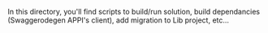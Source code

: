 In this directory, you'll find scripts to build/run solution, build dependancies (Swaggerodegen APPI's client), add migration to Lib project, etc...